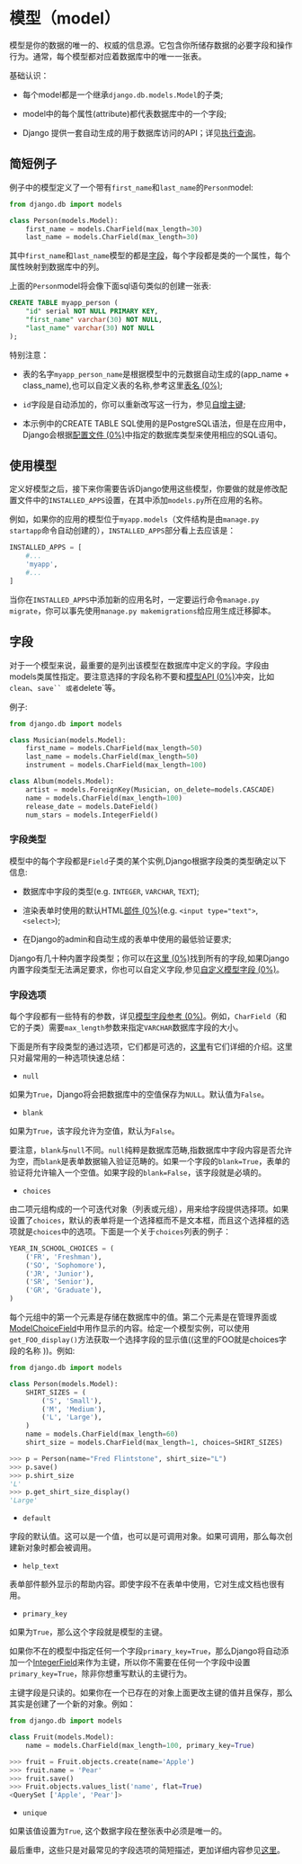 # 模型（model）

模型是你的数据的唯一的、权威的信息源。它包含你所储存数据的必要字段和操作行为。通常，每个模型都对应着数据库中的唯一一张表。

基础认识：

* 每个model都是一个继承`django.db.models.Model`的子类;

* model中的每个属性(attribute)都代表数据库中的一个字段;

* Django 提供一套自动生成的用于数据库访问的API；详见[执行查询](https://docs.djangoproject.com/en/1.11/topics/db/queries/)。

## 简短例子

例子中的模型定义了一个带有`first_name`和`last_name`的`Person`model:

```python
from django.db import models

class Person(models.Model):
    first_name = models.CharField(max_length=30)
    last_name = models.CharField(max_length=30)
```

其中`first_name`和`last_name`模型的都是[字段](#字段)，每个字段都是类的一个属性，每个属性映射到数据库中的列。

上面的`Person`model将会像下面sql语句类似的创建一张表:

```sql
CREATE TABLE myapp_person (
    "id" serial NOT NULL PRIMARY KEY,
    "first_name" varchar(30) NOT NULL,
    "last_name" varchar(30) NOT NULL
);
```

特别注意：

* 表的名字`myapp_person_name`是根据模型中的元数据自动生成的(app_name + class_name),也可以自定义表的名称,参考这里[表名 (0%)](https://docs.djangoproject.com/en/1.11/ref/models/options/#table-names);

* `id`字段是自动添加的，你可以重新改写这一行为，参见[自增主键](#Automatic_primary_key_fields);

* 本示例中的CREATE TABLE SQL使用的是PostgreSQL语法，但是在应用中，Django会根据[配置文件 (0%)](https://docs.djangoproject.com/en/1.10/topics/settings/)中指定的数据库类型来使用相应的SQL语句。

## 使用模型

定义好模型之后，接下来你需要告诉Django使用这些模型，你要做的就是修改配置文件中的`INSTALLED_APPS`设置，在其中添加`models.py`所在应用的名称。

例如，如果你的应用的模型位于`myapp.models`（文件结构是由`manage.py startapp`命令自动创建的），`INSTALLED_APPS`部分看上去应该是：

```python
INSTALLED_APPS = [
    #...
    'myapp',
    #...
]
```

当你在`INSTALLED_APPS`中添加新的应用名时，一定要运行命令`manage.py migrate`，你可以事先使用`manage.py makemigrations`给应用生成迁移脚本。


## 字段

对于一个模型来说，最重要的是列出该模型在数据库中定义的字段。字段由models类属性指定。要注意选择的字段名称不要和[模型API (0%)](https://docs.djangoproject.com/en/1.10/ref/models/instances/)冲突，比如`clean`、`save`` 或者`delete`等。

例子:
```python
from django.db import models

class Musician(models.Model):
    first_name = models.CharField(max_length=50)
    last_name = models.CharField(max_length=50)
    instrument = models.CharField(max_length=100)

class Album(models.Model):
    artist = models.ForeignKey(Musician, on_delete=models.CASCADE)
    name = models.CharField(max_length=100)
    release_date = models.DateField()
    num_stars = models.IntegerField()
```
### 字段类型

模型中的每个字段都是`Field`子类的某个实例,Django根据字段类的类型确定以下信息:

* 数据库中字段的类型(e.g. `INTEGER`, `VARCHAR`, `TEXT`);

* 渲染表单时使用的默认HTML[部件 (0%)](https://docs.djangoproject.com/en/1.10/ref/forms/widgets/)(e.g. `<input type="text">`, `<select>`);

* 在Django的admin和自动生成的表单中使用的最低验证要求;

Django有几十种内置字段类型；你可以在[这里 (0%)](https://docs.djangoproject.com/en/1.10/ref/models/fields/#model-field-types)找到所有的字段,如果Django内置字段类型无法满足要求，你也可以自定义字段,参见[自定义模型字段 (0%)](https://docs.djangoproject.com/en/1.10/howto/custom-model-fields/)。

### 字段选项

每个字段都有一些特有的参数，详见[模型字段参考 (0%)](https://docs.djangoproject.com/en/1.11/ref/models/fields/#model-field-types)。例如，`CharField`（和它的子类）需要`max_length`参数来指定`VARCHAR`数据库字段的大小。

下面是所有字段类型的通过选项，它们都是可选的，[这里](https://docs.djangoproject.com/en/1.11/ref/models/fields/#common-model-field-options)有它们详细的介绍。这里只对最常用的一种选项快速总结：

* `null`

如果为`True`，Django将会把数据库中的空值保存为`NULL`。默认值为`False`。

* `blank`

如果为`True`，该字段允许为空值，默认为`False`。

要注意，`blank`与`null`不同。`null`纯粹是数据库范畴,指数据库中字段内容是否允许为空，而`blank`是表单数据输入验证范畴的。如果一个字段的`blank=True`，表单的验证将允许输入一个空值。如果字段的`blank=False`，该字段就是必填的。

* `choices`

由二项元组构成的一个可迭代对象（列表或元组），用来给字段提供选择项。如果设置了`choices`，默认的表单将是一个选择框而不是文本框，而且这个选择框的选项就是`choices`中的选项。下面是一个关于`choices`列表的例子：

```python
YEAR_IN_SCHOOL_CHOICES = (
    ('FR', 'Freshman'),
    ('SO', 'Sophomore'),
    ('JR', 'Junior'),
    ('SR', 'Senior'),
    ('GR', 'Graduate'),
)
```

每个元组中的第一个元素是存储在数据库中的值。第二个元素是在管理界面或[ModelChoiceField](https://docs.djangoproject.com/en/1.11/ref/forms/fields/#django.forms.ModelChoiceField)中用作显示的内容。给定一个模型实例，可以使用`get_FOO_display()`方法获取一个选择字段的显示值((这里的FOO就是choices字段的名称 ))。例如:

```python
from django.db import models

class Person(models.Model):
    SHIRT_SIZES = (
        ('S', 'Small'),
        ('M', 'Medium'),
        ('L', 'Large'),
    )
    name = models.CharField(max_length=60)
    shirt_size = models.CharField(max_length=1, choices=SHIRT_SIZES)
```

```python
>>> p = Person(name="Fred Flintstone", shirt_size="L")
>>> p.save()
>>> p.shirt_size
'L'
>>> p.get_shirt_size_display()
'Large'
```

* `default`

字段的默认值。这可以是一个值，也可以是可调用对象。如果可调用，那么每次创建新对象时都会被调用。

* `help_text`

表单部件额外显示的帮助内容。即使字段不在表单中使用，它对生成文档也很有用。

* `primary_key`

如果为`True`，那么这个字段就是模型的主键。

如果你不在的模型中指定任何一个字段`primary_key=True`，那么Django将自动添加一个[IntegerField](https://docs.djangoproject.com/en/1.11/ref/models/fields/#django.db.models.IntegerField)来作为主键，所以你不需要在任何一个字段中设置`primary_key=True`，除非你想重写默认的主键行为。

主键字段是只读的。如果你在一个已存在的对象上面更改主键的值并且保存，那么其实是创建了一个新的对象。例如：

```python
from django.db import models

class Fruit(models.Model):
    name = models.CharField(max_length=100, primary_key=True)
```

```python
>>> fruit = Fruit.objects.create(name='Apple')
>>> fruit.name = 'Pear'
>>> fruit.save()
>>> Fruit.objects.values_list('name', flat=True)
<QuerySet ['Apple', 'Pear']>
```

* `unique`

如果该值设置为`True`, 这个数据字段在整张表中必须是唯一的。

最后重申，这些只是对最常见的字段选项的简短描述，更加详细内容参见[这里](https://docs.djangoproject.com/en/1.11/ref/models/fields/#common-model-field-options)。





